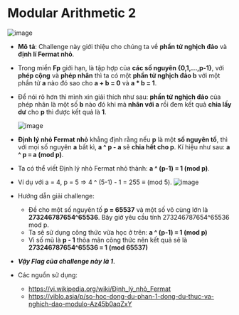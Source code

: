 # Modular Arithmetic 2
![image](https://github.com/MrBanhMi/CRYPTOHACK/assets/155632468/ea9d42ea-e9d8-4d59-b62f-286313859d14)

- **Mô tả**: Challenge này giới thiệu cho chúng ta về **phần tử nghịch đảo** và **định lí Fermat nhỏ**.
- Trong miền **Fp** giới hạn, là tập hợp của **các số nguyên {0,1,...,p-1}**, với **phép cộng** và **phép nhân** thì ta có một **phần tử nghịch đảo b** với một phần tử **a** nào đó sao cho **a + b = 0** và **a * b = 1**.
- Để nói rõ hơn thì mình xin giải thích như sau: **phần tử nghịch đảo** của phép nhân là một số **b** nào đó khi mà **nhân với a** rồi đem kết quả **chia lấy dư** cho **p** thì được kết quả là **1**.

   ![image](https://github.com/MrBanhMi/CRYPTOHACK/assets/155632468/2b82a23e-17e5-447f-8814-ef8aca297f56)

- **Định lý nhỏ Fermat nhỏ** khẳng định rằng nếu **p** là một **số nguyên tố**, thì với mọi số nguyên **a** bất kì, **a ^ p - a** sẽ **chia hết cho p**. Kí hiệu như sau: **a ^ p ≡ a (mod p)**.
- Ta có thể viết Định lý nhỏ Fermat nhỏ thành: **a ^ (p-1) ≡ 1 (mod p)**.
- Ví dụ với a = 4, p = 5 => 4 ^ (5-1) - 1 = 255 ≡ (mod 5).
![image](https://github.com/MrBanhMi/CRYPTOHACK/assets/155632468/d39a14e5-d7ee-47e2-acf2-ae92314a3c04)
- Hướng dẫn giải challenge:
  - Đề cho một số nguyên tố **p = 65537** và một số vô cùng lớn là **273246787654^65536**. Bây giờ yêu cầu tính 273246787654^65536 mod p.
  - Ta sẽ sử dụng công thức vừa học ở trên: **a ^ (p-1) ≡ 1 (mod p)**
  - Vì số mũ là **p - 1** thõa mãn công thức nên kết quả sẽ là **273246787654^65536 ≡ 1 (mod 65537)**
- _**Vậy Flag của challenge này là 1**_.
- Các nguồn sử dụng:
  - https://vi.wikipedia.org/wiki/Định_lý_nhỏ_Fermat
  - https://viblo.asia/p/so-hoc-dong-du-phan-1-dong-du-thuc-va-nghich-dao-modulo-Az45b0aqZxY

